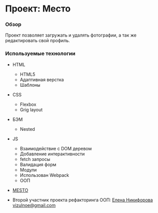# Проект: Место

### Обзор

Проект позволяет загружать и удалять фотографии, а так же редактировать свой профиль.

### Используемые технологии

- HTML
  - HTML5
  - Адаптивная верстка
  - Шаблоны
- CSS
  - Flexbox
  - Grig layout
- БЭМ
  - Nested
- JS

  - Взаимодействие с DOM деревом
  - Добавление интерактивности
  - fetch запросы
  - Валидация форм
  - Модули
  - Использован Webpack
  - ООП

- [MESTO](https://andreyarkhp.github.io/mesto-project/)

* Второй участник проекта рефакторинга ООП: [Елена Никифорова](https://github.com/Lakatosska/) vizulnoe@gmail.com
